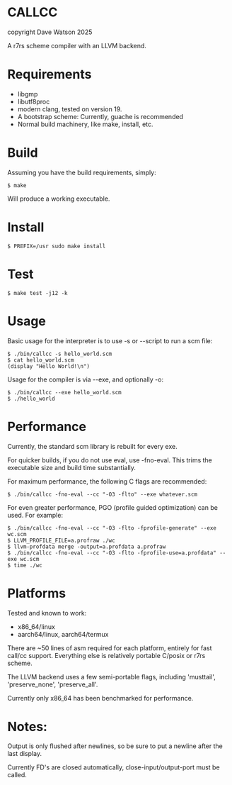 # CALLCC 

copyright Dave Watson 2025

A r7rs scheme compiler with an LLVM backend.

# Requirements

* libgmp
* libutf8proc
* modern clang, tested on version 19.
* A bootstrap scheme: Currently, guache is recommended
* Normal build machinery, like make, install, etc.

# Build

Assuming you have the build requirements, simply:

```
$ make 
```

Will produce a working executable.

# Install

```
$ PREFIX=/usr sudo make install
```

# Test

```
$ make test -j12 -k
```

# Usage

Basic usage for the interpreter is to use -s or --script to run a scm file:

```
$ ./bin/callcc -s hello_world.scm
$ cat hello_world.scm
(display "Hello World!\n")
```

Usage for the compiler is via --exe, and optionally -o:

```
$ ./bin/callcc --exe hello_world.scm
$ ./hello_world
```

# Performance

Currently, the standard scm library is rebuilt for every exe.

For quicker builds, if you do not use eval, use -fno-eval.
This trims the executable size and build time substantially.

For maximum performance, the following C flags are recommended:
```
$ ./bin/callcc -fno-eval --cc "-O3 -flto" --exe whatever.scm
```

For even greater performance, PGO (profile guided optimization) can be
used.  For example:

```
$ ./bin/callcc -fno-eval --cc "-O3 -flto -fprofile-generate" --exe wc.scm
$ LLVM_PROFILE_FILE=a.profraw ./wc
$ llvm-profdata merge -output=a.profdata a.profraw
$ ./bin/callcc -fno-eval --cc "-O3 -flto -fprofile-use=a.profdata" --exe wc.scm
$ time ./wc
```

# Platforms

Tested and known to work:

* x86_64/linux
* aarch64/linux, aarch64/termux

There are ~50 lines of asm required for each platform, entirely for
fast call/cc support.  Everything else is relatively portable C/posix
or r7rs scheme.

The LLVM backend uses a few semi-portable flags, including 'musttail',
'preserve_none', 'preserve_all'.

Currently only x86_64 has been benchmarked for performance.

# Notes:

Output is only flushed after newlines, so be sure to put a newline
after the last display.

Currently FD's are closed automatically, close-input/output-port must
be called.


